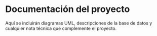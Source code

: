  # Documentación del proyecto

Aquí se incluirán diagramas UML, descripciones de la base de datos y cualquier nota técnica que complemente el proyecto.

